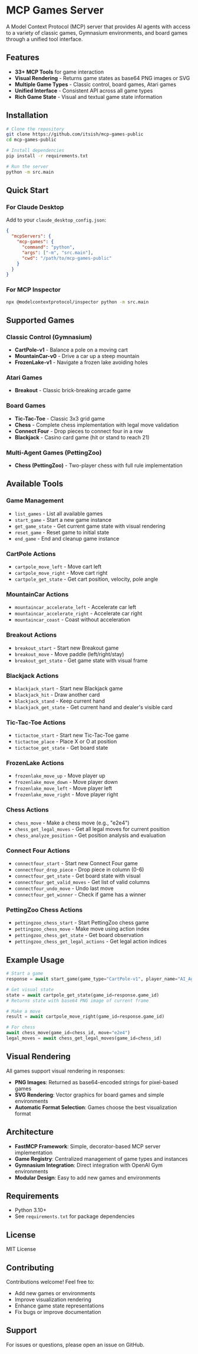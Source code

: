 # MCP Games Server

A Model Context Protocol (MCP) server that provides AI agents with access to a variety of classic games, Gymnasium environments, and board games through a unified tool interface.

## Features

- **33+ MCP Tools** for game interaction
- **Visual Rendering** - Returns game states as base64 PNG images or SVG
- **Multiple Game Types** - Classic control, board games, Atari games
- **Unified Interface** - Consistent API across all game types
- **Rich Game State** - Visual and textual game state information

## Installation

```bash
# Clone the repository
git clone https://github.com/itsish/mcp-games-public
cd mcp-games-public

# Install dependencies
pip install -r requirements.txt

# Run the server
python -m src.main
```

## Quick Start

### For Claude Desktop

Add to your `claude_desktop_config.json`:

```json
{
  "mcpServers": {
    "mcp-games": {
      "command": "python",
      "args": ["-m", "src.main"],
      "cwd": "/path/to/mcp-games-public"
    }
  }
}
```

### For MCP Inspector

```bash
npx @modelcontextprotocol/inspector python -m src.main
```

## Supported Games

### Classic Control (Gymnasium)
- **CartPole-v1** - Balance a pole on a moving cart
- **MountainCar-v0** - Drive a car up a steep mountain
- **FrozenLake-v1** - Navigate a frozen lake avoiding holes

### Atari Games
- **Breakout** - Classic brick-breaking arcade game

### Board Games
- **Tic-Tac-Toe** - Classic 3x3 grid game
- **Chess** - Complete chess implementation with legal move validation
- **Connect Four** - Drop pieces to connect four in a row
- **Blackjack** - Casino card game (hit or stand to reach 21)

### Multi-Agent Games (PettingZoo)
- **Chess (PettingZoo)** - Two-player chess with full rule implementation

## Available Tools

### Game Management
- `list_games` - List all available games
- `start_game` - Start a new game instance
- `get_game_state` - Get current game state with visual rendering
- `reset_game` - Reset game to initial state
- `end_game` - End and cleanup game instance

### CartPole Actions
- `cartpole_move_left` - Move cart left
- `cartpole_move_right` - Move cart right
- `cartpole_get_state` - Get cart position, velocity, pole angle

### MountainCar Actions
- `mountaincar_accelerate_left` - Accelerate car left
- `mountaincar_accelerate_right` - Accelerate car right
- `mountaincar_coast` - Coast without acceleration

### Breakout Actions
- `breakout_start` - Start new Breakout game
- `breakout_move` - Move paddle (left/right/stay)
- `breakout_get_state` - Get game state with visual frame

### Blackjack Actions
- `blackjack_start` - Start new Blackjack game
- `blackjack_hit` - Draw another card
- `blackjack_stand` - Keep current hand
- `blackjack_get_state` - Get current hand and dealer's visible card

### Tic-Tac-Toe Actions
- `tictactoe_start` - Start new Tic-Tac-Toe game
- `tictactoe_place` - Place X or O at position
- `tictactoe_get_state` - Get board state

### FrozenLake Actions
- `frozenlake_move_up` - Move player up
- `frozenlake_move_down` - Move player down
- `frozenlake_move_left` - Move player left
- `frozenlake_move_right` - Move player right

### Chess Actions
- `chess_move` - Make a chess move (e.g., "e2e4")
- `chess_get_legal_moves` - Get all legal moves for current position
- `chess_analyze_position` - Get position analysis and evaluation

### Connect Four Actions
- `connectfour_start` - Start new Connect Four game
- `connectfour_drop_piece` - Drop piece in column (0-6)
- `connectfour_get_state` - Get board state with visual
- `connectfour_get_valid_moves` - Get list of valid columns
- `connectfour_undo_move` - Undo last move
- `connectfour_get_winner` - Check if game has a winner

### PettingZoo Chess Actions
- `pettingzoo_chess_start` - Start PettingZoo chess game
- `pettingzoo_chess_move` - Make move using action index
- `pettingzoo_chess_get_state` - Get board observation
- `pettingzoo_chess_get_legal_actions` - Get legal action indices

## Example Usage

```python
# Start a game
response = await start_game(game_type="CartPole-v1", player_name="AI_Agent")

# Get visual state
state = await cartpole_get_state(game_id=response.game_id)
# Returns state with base64 PNG image of current frame

# Make a move
result = await cartpole_move_right(game_id=response.game_id)

# For chess
await chess_move(game_id=chess_id, move="e2e4")
legal_moves = await chess_get_legal_moves(game_id=chess_id)
```

## Visual Rendering

All games support visual rendering in responses:
- **PNG Images**: Returned as base64-encoded strings for pixel-based games
- **SVG Rendering**: Vector graphics for board games and simple environments
- **Automatic Format Selection**: Games choose the best visualization format

## Architecture

- **FastMCP Framework**: Simple, decorator-based MCP server implementation
- **Game Registry**: Centralized management of game types and instances
- **Gymnasium Integration**: Direct integration with OpenAI Gym environments
- **Modular Design**: Easy to add new games and environments

## Requirements

- Python 3.10+
- See `requirements.txt` for package dependencies

## License

MIT License

## Contributing

Contributions welcome! Feel free to:
- Add new games or environments
- Improve visualization rendering
- Enhance game state representations
- Fix bugs or improve documentation

## Support

For issues or questions, please open an issue on GitHub.